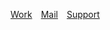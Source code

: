 [Work](https://hayleyjolliffe.co)&emsp;[Mail](mailto:hayleyjolliffe@proton.me)&emsp;[Support](https://ko-fi.com/hayleyjolliffe)